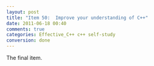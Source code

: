 ```yaml
---
layout: post
title: "Item 50:  Improve your understanding of C++"
date: 2011-06-18 00:40
comments: true
categories: Effective_C++ c++ self-study
conversion: done
---
```


The final item.

